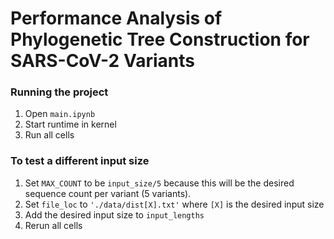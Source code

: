 # Performance Analysis of Phylogenetic Tree Construction for SARS-CoV-2 Variants

### Running the project
1. Open `main.ipynb`
2. Start runtime in kernel
2. Run all cells

### To test a different input size
1. Set `MAX_COUNT` to be `input_size/5` because this will be the desired sequence count per variant (5 variants).
2. Set `file_loc` to `'./data/dist[X].txt'` where `[X]` is the desired input size
3. Add the desired input size to `input_lengths`
4. Rerun all cells